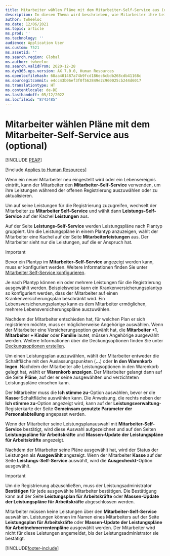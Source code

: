 ```yaml
---
title: Mitarbeiter wählen Pläne mit dem Mitarbeiter-Self-Service aus (optional)
description: In diesem Thema wird beschrieben, wie Mitarbeiter ihre Leistungen auswählen oder aktualisieren können.
author: twheeloc
ms.date: 12/06/2021
ms.topic: article
ms.prod: ''
ms.technology: ''
audience: Application User
ms.custom: 7521
ms.assetid: ''
ms.search.region: Global
ms.author: twheeloc
ms.search.validFrom: 2020-12-28
ms.dyn365.ops.version: AX 7.0.0, Human Resources
ms.openlocfilehash: 68aa401487a74b9fcd186ec6cbdb268cdb41168c
ms.sourcegitcommit: e4cc43b06ef3f0f562849e2c960025cb244d6017
ms.translationtype: HT
ms.contentlocale: de-DE
ms.lasthandoff: 05/12/2022
ms.locfileid: "8743485"
---
```

# <a name="employees-select-plans-by-using-employee-self-service-optional"></a>Mitarbeiter wählen Pläne mit dem Mitarbeiter-Self-Service aus (optional)


[!INCLUDE [PEAP](../includes/peap-2.md)]

[!include [Applies to Human Resources](../includes/applies-to-hr.md)]

Wenn ein neuer Mitarbeiter neu eingestellt wird oder ein Lebensereignis eintritt, kann der Mitarbeiter den **Mitarbeiter-Self-Service** verwenden, um ihre Leistungen während der offenen Registrierung auszuwählen oder zu aktualisieren.

Um auf seine Leistungen für die Registrierung zuzugreifen, wechselt der Mitarbeiter zu **Mitarbeiter Self-Service** und wählt dann **Leistungs-Self-Service** auf der Kachel **Leistungen** aus.

Auf der Seite **Leistungs-Self-Service** werden Leistungspläne nach Plantyp gruppiert. Um die Leistungspläne in einem Plantyp anzuzeigen, wählt der Mitarbeiter eine Kachel auf der Seite **Mitarbeiterleistungen** aus. Der Mitarbeiter sieht nur die Leistungen, auf die er Anspruch hat.

> [!IMPORTANT]
> Bevor ein Plantyp im **Mitarbeiter-Self-Service** angezeigt werden kann, muss er konfiguriert werden. Weitere Informationen finden Sie unter [Mitarbeiter Self-Service konfigurieren](/dynamics365/human-resources/hr-benefits-setup-employee-self-service).

Je nach Plantyp können ein oder mehrere Leistungen für die Registrierung ausgewählt werden. Beispielsweise kann ein Krankenversicherungsplantyp so konfiguriert werden, dass der Mitarbeiter auf einen Krankenversicherungsplan beschränkt wird. Ein Lebensversicherungsplantyp kann es dem Mitarbeiter ermöglichen, mehrere Lebensversicherungspläne auszuwählen.

Nachdem der Mitarbeiter entschieden hat, für welchen Plan er sich registrieren möchte, muss er möglicherweise Angehörige auswählen. Wenn der Mitarbeiter eine Versicherungsoption gewählt hat, die **Mitarbeiter +1**, **Mitarbeiter + Kinder** oder **Familie** lautet, müssen Angehörige ausgewählt werden. Weitere Informationen über die Deckungsoptionen finden Sie unter [Deckungsoptionen erstellen](/dynamics365/human-resources/hr-benefits-setup-coverage-options).

Um einen Leistungsplan auszuwählen, wählt der Mitarbeiter entweder die Schaltfläche mit den Auslassungspunkten (**...**) oder **In den Warenkorb legen**. Nachdem der Mitarbeiter alle Leistungsoptionen in den Warenkorb gelegt hat, wählt er **Warenkorb anzeigen**. Der Mitarbeiter gelangt dann auf die Seite **Pläne**, auf der er seine ausgewählten und verzichteten Leistungspläne einsehen kann.

Der Mitarbeiter muss die **Ich stimme zu**-Option auswählen, bevor er die **Kasse**-Schaltfläche auswählen kann. Die Anweisung, die rechts neben der **Ich stimme zu**-Option angezeigt wird, kann auf der **Leistungsverwaltung**-Registerkarte der Seite **Gemeinsam genutzte Parameter der Personalabteilung** angepasst werden.

Wenn der Mitarbeiter seine Leistungsplanauswahl mit **Mitarbeiter-Self-Service** bestätigt, wird diese Auswahl aufgezeichnet und auf den Seiten **Leistungspläne für Arbeitskräfte** und **Massen-Update der Leistungspläne für Arbeitskräfte** angezeigt.

Nachdem der Mitarbeiter seine Pläne ausgewählt hat, wird der Status der Leistungen als **Ausgewählt** angezeigt. Wenn der Mitarbeiter **Kasse** auf der Seite **Leistungs-Self-Service** auswählt, wird die **Ausgecheckt**-Option ausgewählt.

> [!IMPORTANT]
> Um die Registrierung abzuschließen, muss der Leistungsadministrator **Bestätigen** für jede ausgewählte Mitarbeiter bestätigen. Die Bestätigung kann auf der Seite **Leistungsplan für Arbeitskräfte** oder **Massen-Update der Leistungspläne für Arbeitskräfte** abgeschlossen werden.
>

Mitarbeiter müssen keine Leistungen über den **Mitarbeiter-Self-Service** auswählen. Leistungen können im Namen eines Mitarbeiters auf der Seite **Leistungsplan für Arbeitskräfte** oder **Massen-Update der Leistungspläne für Arbeitnehmerrentenpläne** ausgewählt werden. Der Mitarbeiter wird nicht für diese Leistungen angemeldet, bis der Leistungsadministrator sie bestätigt.

[!INCLUDE[footer-include](../includes/footer-banner.md)]

